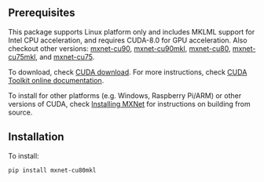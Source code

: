 Prerequisites
------------
This package supports Linux platform only and includes MKLML support for Intel CPU acceleration, and requires CUDA-8.0 for GPU acceleration. Also checkout other versions: [mxnet-cu90](https://pypi.python.org/pypi/mxnet-cu90/), [mxnet-cu90mkl](https://pypi.python.org/pypi/mxnet-cu90mkl/), [mxnet-cu80](https://pypi.python.org/pypi/mxnet-cu80/), [mxnet-cu75mkl](https://pypi.python.org/pypi/mxnet-cu75mkl/), and [mxnet-cu75](https://pypi.python.org/pypi/mxnet-cu75/).

To download, check [CUDA download](https://developer.nvidia.com/cuda-downloads). For more instructions, check [CUDA Toolkit online documentation](http://docs.nvidia.com/cuda/index.html).

To install for other platforms (e.g. Windows, Raspberry Pi/ARM) or other versions of CUDA, check [Installing MXNet](https://mxnet.incubator.apache.org/versions/master/install/index.html) for instructions on building from source.

Installation
------------
To install:
```bash
pip install mxnet-cu80mkl
```
